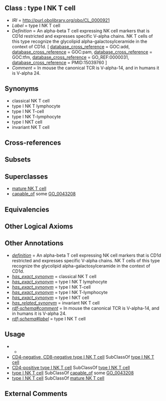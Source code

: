 
## Class : type I NK T cell

 * *IRI* = http://purl.obolibrary.org/obo/CL_0000921
 * *Label* = type I NK T cell
 * *Definition* = An alpha-beta T cell expressing NK cell markers that is CD1d restricted and expresses specific V-alpha chains. NK T cells of this type recognize the glycolipid alpha-galactosylceramide in the context of CD1d. [ [database_cross_reference](../../ef/oboInOwl#hasDbXref.md) = GOC:add, [database_cross_reference](../../ef/oboInOwl#hasDbXref.md) = GOC:pam, [database_cross_reference](../../ef/oboInOwl#hasDbXref.md) = GOC:tfm, [database_cross_reference](../../ef/oboInOwl#hasDbXref.md) = GO_REF:0000031, [database_cross_reference](../../ef/oboInOwl#hasDbXref.md) = PMID:15039760 ]
 * *Comment* = In mouse the canonical TCR is V-alpha-14, and in humans it is V-alpha 24.

## Synonyms

 * classical NK T cell
 * type I NK T lymphocyte
 * type I NK T-cell
 * type I NK T-lymphocyte
 * type I NKT cell
 * invariant NK T cell

## Cross-references


## Subsets


## Superclasses

 * [mature NK T cell](../../CL/14/CL_0000814.md)
 * [capable_of](../../RO/15/RO_0002215.md) some [GO_0043208](../../GO/08/GO_0043208.md)

## Equivalencies


## Other Logical Axioms


## Other Annotations

 * *[definition](../../IAO/15/IAO_0000115.md)* = An alpha-beta T cell expressing NK cell markers that is CD1d restricted and expresses specific V-alpha chains. NK T cells of this type recognize the glycolipid alpha-galactosylceramide in the context of CD1d.
 * *[has_exact_synonym](../../ym/oboInOwl#hasExactSynonym.md)* = classical NK T cell
 * *[has_exact_synonym](../../ym/oboInOwl#hasExactSynonym.md)* = type I NK T lymphocyte
 * *[has_exact_synonym](../../ym/oboInOwl#hasExactSynonym.md)* = type I NK T-cell
 * *[has_exact_synonym](../../ym/oboInOwl#hasExactSynonym.md)* = type I NK T-lymphocyte
 * *[has_exact_synonym](../../ym/oboInOwl#hasExactSynonym.md)* = type I NKT cell
 * *[has_related_synonym](../../ym/oboInOwl#hasRelatedSynonym.md)* = invariant NK T cell
 * *[rdf-schema#comment](../../nt/rdf-schema#comment.md)* = In mouse the canonical TCR is V-alpha-14, and in humans it is V-alpha 24.
 * *[rdf-schema#label](../../el/rdf-schema#label.md)* = type I NK T cell

## Usage

 * -
 * [CD4-negative, CD8-negative type I NK T cell](../../CL/24/CL_0000924.md) SubClassOf [type I NK T cell](../../CL/21/CL_0000921.md)
 * [CD4-positive type I NK T cell](../../CL/23/CL_0000923.md) SubClassOf [type I NK T cell](../../CL/21/CL_0000921.md)
 * [type I NK T cell](../../CL/21/CL_0000921.md) SubClassOf [capable_of](../../RO/15/RO_0002215.md) some [GO_0043208](../../GO/08/GO_0043208.md)
 * [type I NK T cell](../../CL/21/CL_0000921.md) SubClassOf [mature NK T cell](../../CL/14/CL_0000814.md)

## External Comments

